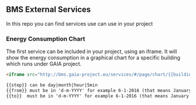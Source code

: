 ## BMS External Services

In this repo you can find services use can use in your project


### Energy Consumption Chart

The first service can be included in your project, using an iframe. It will show the energy consumption in a graphical chart for a specific building which runs under GAIA project.


```markdown
<iframe src="http://bms.gaia-project.eu/services/#/page/chart/{{building-id}}/{{SparkworksToken}}/{{step}}/{{from}}/{{to}}" width="1500"  height="400" frameBorder="0"></iframe>

{{step}} can be day|month|hour|5min
{{from}} must be in 'd-m-YYYY' for example 6-1-2016 (that means January 6, 2016)
{{to}}  must be in 'd-m-YYYY' for example 6-1-2016 (that means January 6, 2016)
